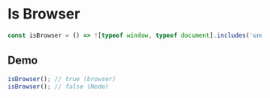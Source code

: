 # Is Browser

```js
const isBrowser = () => ![typeof window, typeof document].includes('undefined');

```

## Demo

```js
isBrowser(); // true (browser)
isBrowser(); // false (Node)
```